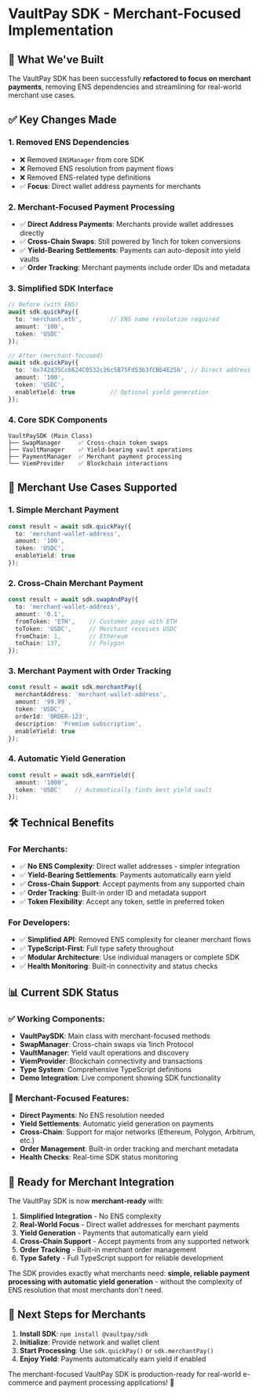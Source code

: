 # VaultPay SDK - Merchant-Focused Implementation

## 🎯 What We've Built

The VaultPay SDK has been successfully **refactored to focus on merchant payments**, removing ENS dependencies and streamlining for real-world merchant use cases.

## ✅ Key Changes Made

### 1. **Removed ENS Dependencies**
- ❌ Removed `ENSManager` from core SDK
- ❌ Removed ENS resolution from payment flows  
- ❌ Removed ENS-related type definitions
- ✅ **Focus**: Direct wallet address payments for merchants

### 2. **Merchant-Focused Payment Processing**
- ✅ **Direct Address Payments**: Merchants provide wallet addresses directly
- ✅ **Cross-Chain Swaps**: Still powered by 1inch for token conversions
- ✅ **Yield-Bearing Settlements**: Payments can auto-deposit into yield vaults
- ✅ **Order Tracking**: Merchant payments include order IDs and metadata

### 3. **Simplified SDK Interface**

```typescript
// Before (with ENS)
await sdk.quickPay({
  to: 'merchant.eth',        // ENS name resolution required
  amount: '100',
  token: 'USDC'
});

// After (merchant-focused)
await sdk.quickPay({
  to: '0x742d35Cc6624C0532c26c5B75Fd53b3fCBb4E25b', // Direct address
  amount: '100',
  token: 'USDC',
  enableYield: true          // Optional yield generation
});
```

### 4. **Core SDK Components**

```
VaultPaySDK (Main Class)
├── SwapManager     ✅ Cross-chain token swaps
├── VaultManager    ✅ Yield-bearing vault operations  
├── PaymentManager  ✅ Merchant payment processing
└── ViemProvider    ✅ Blockchain interactions
```

## 🚀 Merchant Use Cases Supported

### **1. Simple Merchant Payment**
```typescript
const result = await sdk.quickPay({
  to: 'merchant-wallet-address',
  amount: '100',
  token: 'USDC',
  enableYield: true
});
```

### **2. Cross-Chain Merchant Payment**
```typescript
const result = await sdk.swapAndPay({
  to: 'merchant-wallet-address',
  amount: '0.1',
  fromToken: 'ETH',    // Customer pays with ETH
  toToken: 'USDC',     // Merchant receives USDC
  fromChain: 1,        // Ethereum
  toChain: 137,        // Polygon
});
```

### **3. Merchant Payment with Order Tracking**
```typescript
const result = await sdk.merchantPay({
  merchantAddress: 'merchant-wallet-address',
  amount: '99.99',
  token: 'USDC',
  orderId: 'ORDER-123',
  description: 'Premium subscription',
  enableYield: true
});
```

### **4. Automatic Yield Generation**
```typescript
const result = await sdk.earnYield({
  amount: '1000',
  token: 'USDC'    // Automatically finds best yield vault
});
```

## 🛠️ Technical Benefits

### **For Merchants:**
- ✅ **No ENS Complexity**: Direct wallet addresses - simpler integration
- ✅ **Yield-Bearing Settlements**: Payments automatically earn yield
- ✅ **Cross-Chain Support**: Accept payments from any supported chain
- ✅ **Order Tracking**: Built-in order ID and metadata support
- ✅ **Token Flexibility**: Accept any token, settle in preferred token

### **For Developers:**
- ✅ **Simplified API**: Removed ENS complexity for cleaner merchant flows
- ✅ **TypeScript-First**: Full type safety throughout
- ✅ **Modular Architecture**: Use individual managers or complete SDK
- ✅ **Health Monitoring**: Built-in connectivity and status checks

## 📊 Current SDK Status

### **✅ Working Components:**
- **VaultPaySDK**: Main class with merchant-focused methods
- **SwapManager**: Cross-chain swaps via 1inch Protocol
- **VaultManager**: Yield vault operations and discovery
- **ViemProvider**: Blockchain connectivity and transactions
- **Type System**: Comprehensive TypeScript definitions
- **Demo Integration**: Live component showing SDK functionality

### **🎯 Merchant-Focused Features:**
- **Direct Payments**: No ENS resolution needed
- **Yield Settlements**: Automatic yield generation on payments
- **Cross-Chain**: Support for major networks (Ethereum, Polygon, Arbitrum, etc.)
- **Order Management**: Built-in order tracking and merchant metadata
- **Health Checks**: Real-time SDK status monitoring

## 🎉 Ready for Merchant Integration

The VaultPay SDK is now **merchant-ready** with:

1. **Simplified Integration** - No ENS complexity
2. **Real-World Focus** - Direct wallet addresses for merchant payments
3. **Yield Generation** - Payments that automatically earn yield
4. **Cross-Chain Support** - Accept payments from any supported network
5. **Order Tracking** - Built-in merchant order management
6. **Type Safety** - Full TypeScript support for reliable development

The SDK provides exactly what merchants need: **simple, reliable payment processing with automatic yield generation** - without the complexity of ENS resolution that most merchants don't need.

## 🔧 Next Steps for Merchants

1. **Install SDK**: `npm install @vaultpay/sdk`
2. **Initialize**: Provide network and wallet client
3. **Start Processing**: Use `sdk.quickPay()` or `sdk.merchantPay()`
4. **Enjoy Yield**: Payments automatically earn yield if enabled

The merchant-focused VaultPay SDK is production-ready for real-world e-commerce and payment processing applications! 🚀